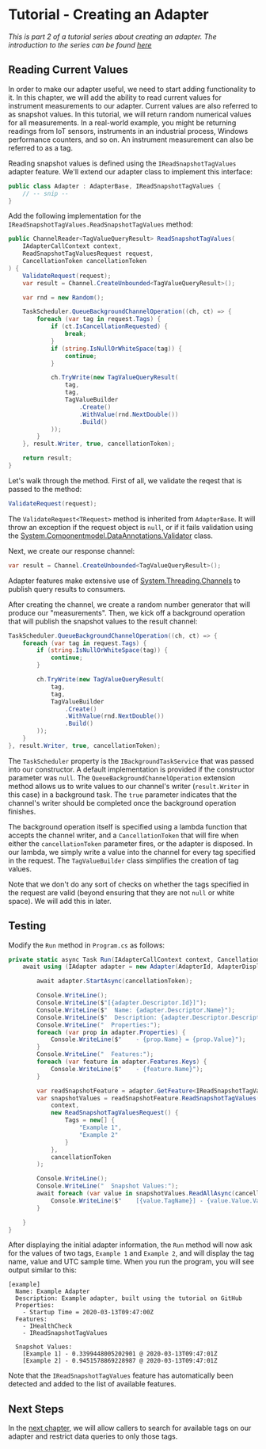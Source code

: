 # Tutorial - Creating an Adapter

_This is part 2 of a tutorial series about creating an adapter. The introduction to the series can be found [here](00-Introduction.md)_


## Reading Current Values

In order to make our adapter useful, we need to start adding functionality to it. In this chapter, we will add the ability to read current values for instrument measurements to our adapter. Current values are also referred to as snapshot values. In this tutorial, we will return random numerical values for all measurements. In a real-world example, you might be returning readings from IoT sensors, instruments in an industrial process, Windows performance counters, and so on. An instrument measurement can also be referred to as a tag. 

Reading snapshot values is defined using the `IReadSnapshotTagValues` adapter feature. We'll extend our adapter class to implement this interface:

```csharp
public class Adapter : AdapterBase, IReadSnapshotTagValues {
    // -- snip --
}
```

Add the following implementation for the `IReadSnapshotTagValues.ReadSnapshotTagValues` method:

```csharp
public ChannelReader<TagValueQueryResult> ReadSnapshotTagValues(
    IAdapterCallContext context, 
    ReadSnapshotTagValuesRequest request, 
    CancellationToken cancellationToken
) {
    ValidateRequest(request);
    var result = Channel.CreateUnbounded<TagValueQueryResult>();

    var rnd = new Random();

    TaskScheduler.QueueBackgroundChannelOperation((ch, ct) => {
        foreach (var tag in request.Tags) {
            if (ct.IsCancellationRequested) {
                break;
            }
            if (string.IsNullOrWhiteSpace(tag)) {
                continue;
            }

            ch.TryWrite(new TagValueQueryResult(
                tag,
                tag,
                TagValueBuilder
                    .Create()
                    .WithValue(rnd.NextDouble())
                    .Build()
            ));
        }
    }, result.Writer, true, cancellationToken);

    return result;
}
```

Let's walk through the method. First of all, we validate the reqest that is passed to the method:

```csharp
ValidateRequest(request);
```

The `ValidateRequest<TRequest>` method is inherited from `AdapterBase`. It will throw an exception if the request object is `null`, or if it fails validation using the [System.Componentmodel.DataAnnotations.Validator](https://docs.microsoft.com/en-us/dotnet/api/system.componentmodel.dataannotations.validator) class.

Next, we create our response channel:

```csharp
var result = Channel.CreateUnbounded<TagValueQueryResult>();
```

Adapter features make extensive use of [System.Threading.Channels](https://www.nuget.org/packages/System.Threading.Channels/) to publish query results to consumers.

After creating the channel, we create a random number generator that will produce our "measurements". Then, we kick off a background operation that will publish the snapshot values to the result channel:

```csharp
TaskScheduler.QueueBackgroundChannelOperation((ch, ct) => {
    foreach (var tag in request.Tags) {
        if (string.IsNullOrWhiteSpace(tag)) {
            continue;
        }

        ch.TryWrite(new TagValueQueryResult(
            tag,
            tag,
            TagValueBuilder
                .Create()
                .WithValue(rnd.NextDouble())
                .Build()
        ));
    }
}, result.Writer, true, cancellationToken);
```

The `TaskScheduler` property is the `IBackgroundTaskService` that was passed into our constructor. A default implementation is provided if the constructor parameter was `null`. The `QueueBackgroundChannelOperation` extension method allows us to write values to our channel's writer (`result.Writer` in this case) in a background task. The `true` parameter indicates that the channel's writer should be completed once the background operation finishes.

The background operation itself is specified using a lambda function that accepts the channel writer, and a `CancellationToken` that will fire when either the `cancellationToken` parameter fires, or the adapter is disposed. In our lambda, we simply write a value into the channel for every tag specified in the request. The `TagValueBuilder` class simplifies the creation of tag values.

Note that we don't do any sort of checks on whether the tags specified in the request are valid (beyond ensuring that they are not `null` or white space). We will add this in later.


## Testing

Modify the `Run` method in `Program.cs` as follows:

```csharp
private static async Task Run(IAdapterCallContext context, CancellationToken cancellationToken) {
    await using (IAdapter adapter = new Adapter(AdapterId, AdapterDisplayName, AdapterDescription)) {

        await adapter.StartAsync(cancellationToken);

        Console.WriteLine();
        Console.WriteLine($"[{adapter.Descriptor.Id}]");
        Console.WriteLine($"  Name: {adapter.Descriptor.Name}");
        Console.WriteLine($"  Description: {adapter.Descriptor.Description}");
        Console.WriteLine("  Properties:");
        foreach (var prop in adapter.Properties) {
            Console.WriteLine($"    - {prop.Name} = {prop.Value}");
        }
        Console.WriteLine("  Features:");
        foreach (var feature in adapter.Features.Keys) {
            Console.WriteLine($"    - {feature.Name}");
        }

        var readSnapshotFeature = adapter.GetFeature<IReadSnapshotTagValues>();
        var snapshotValues = readSnapshotFeature.ReadSnapshotTagValues(
            context,
            new ReadSnapshotTagValuesRequest() { 
                Tags = new[] { 
                    "Example 1",
                    "Example 2"
                }
            },
            cancellationToken
        );

        Console.WriteLine();
        Console.WriteLine("  Snapshot Values:");
        await foreach (var value in snapshotValues.ReadAllAsync(cancellationToken)) {
            Console.WriteLine($"    [{value.TagName}] - {value.Value.Value} @ {value.Value.UtcSampleTime:yyyy-MM-ddTHH:mm:ss}Z");
        }

    }
}
```

After displaying the initial adapter information, the `Run` method will now ask for the values of two tags, `Example 1` and `Example 2`, and will display the tag name, value and UTC sample time. When you run the program, you will see output similar to this:

```
[example]
  Name: Example Adapter
  Description: Example adapter, built using the tutorial on GitHub
  Properties:
    - Startup Time = 2020-03-13T09:47:00Z
  Features:
    - IHealthCheck
    - IReadSnapshotTagValues

  Snapshot Values:
    [Example 1] - 0.3399448005202901 @ 2020-03-13T09:47:01Z
    [Example 2] - 0.9451578869228987 @ 2020-03-13T09:47:01Z
```

Note that the `IReadSnapshotTagValues` feature has automatically been detected and added to the list of available features.


## Next Steps

In the [next chapter](03-Tag_Searches.md), we will allow callers to search for available tags on our adapter and restrict data queries to only those tags.
